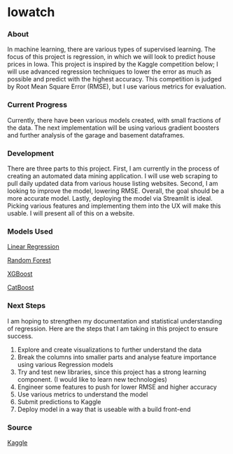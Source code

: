 # Iowatch

### About
In machine learning, there are various types of supervised learning. The focus of this project is regression, in which we will look to predict house prices in Iowa. This project is inspired by the Kaggle competition below; I will use advanced regression techniques to lower the error as much as possible and predict with the highest accuracy. This competition is judged by Root Mean Square Error (RMSE), but I use various metrics for evaluation. 

### Current Progress
Currently, there have been various models created, with small fractions of the data. The next implementation will be using various gradient boosters and further analysis of the garage and basement dataframes.

### Development
There are three parts to this project. First, I am currently in the process of creating an automated data mining application. I will use web scraping to pull daily updated data from various house listing websites. Second, I am looking to improve the model, lowering RMSE. Overall, the goal should be a more accurate model. Lastly, deploying the model via Streamlit is ideal. Picking various features and implementing them into the UX will make this usable. I will present all of this on a website.

### Models Used
[Linear Regression](https://scikit-learn.org/stable/modules/generated/sklearn.linear_model.LinearRegression.html)

[Random Forest](https://scikit-learn.org/stable/modules/generated/sklearn.ensemble.RandomForestRegressor.html)

[XGBoost](https://xgboost.readthedocs.io/en/latest/)

[CatBoost](https://catboost.ai/docs/concepts/about.html)


### Next Steps
I am hoping to strengthen my documentation and statistical understanding of regression. Here are the steps that I am taking in this project to ensure success.

1. Explore and create visualizations to further understand the data
2. Break the columns into smaller parts and analyse feature importance using various Regression models
3. Try and test new libraries, since this project has a strong learning component. (I would like to learn new technologies)
4. Engineer some features to push for lower RMSE and higher accuracy
5. Use various metrics to understand the model
6. Submit predictions to Kaggle
7. Deploy model in a way that is useable with a build front-end

### Source

[Kaggle](https://www.kaggle.com/c/house-prices-advanced-regression-techniques)

